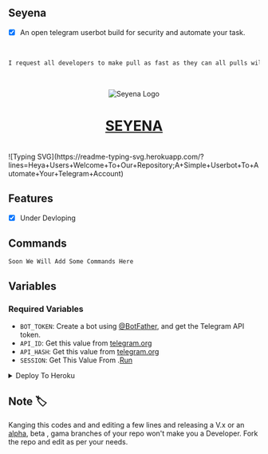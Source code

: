 ## Seyena
- [x] An open telegram userbot build for security and automate your task. 
<br>

```markdown
I request all developers to make pull as fast as they can all pulls will be mergerd if they are good else you will be allowed to modify it
```
<br>
<p align="center">
  <img src="https://telegra.ph/file/3ffb1e8bce66e0ceb6ab5.jpg" alt="Seyena Logo">
</p>
<h1 align="center">
  <a href="https://t.me/Not_Coding_Support">SEYENA</a>
</h1>
<br>
![Typing SVG](https://readme-typing-svg.herokuapp.com/?lines=Heya+Users+Welcome+To+Our+Repository;A+Simple+Userbot+To+Automate+Your+Telegram+Account)
</p>

## Features

- [x] Under Devloping 


## Commands 
```
Soon We Will Add Some Commands Here
```

## Variables

### Required Variables
* `BOT_TOKEN`: Create a bot using [@BotFather](https://telegram.dog/BotFather), and get the Telegram API token.
* `API_ID`: Get this value from [telegram.org](https://my.telegram.org/apps)
* `API_HASH`: Get this value from [telegram.org](https://my.telegram.org/apps)
* `SESSION`: Get This Value From .[Run](https://github.com/Seyena/Seyena/blob/seyena/str_gen.py)


<details><summary>Deploy To Heroku</summary>
<p>
<br>
<a href="https://heroku.com/deploy?template=https://github.com/HarshalPurohitEdits/TheMovieProviderBot">
  <img src="https://www.herokucdn.com/deploy/button.svg" alt="Deploy To Heroku">
</a>
</p>
</details>



## Note 🏷️

Kanging this codes and and editing a few lines and releasing a V.x  or an [alpha]([https://telegram.dog/subin_works/204](https://t.me/Not_Coding_Support/15164)), beta , gama branches of your repo won't make you a Developer.
Fork the repo and edit as per your needs.

